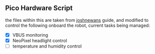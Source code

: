 
## Pico Hardware Script

the files within this are taken from [joshnewans](https://github.com/joshnewans/microros_pico_ws) guide, and modified to control the following onboard the robot, current tasks being managed: 

- [x] VBUS monitoring 
- [x] NeoPixel headlight control 
- [ ] temperature and humidity control